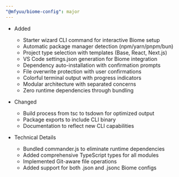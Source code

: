 ```yaml
---
"@mfyuu/biome-config": major
---
```


- Added
  - Starter wizard CLI command for interactive Biome setup
  - Automatic package manager detection (npm/yarn/pnpm/bun)
  - Project type selection with templates (Base, React, Next.js)
  - VS Code settings.json generation for Biome integration
  - Dependency auto-installation with confirmation prompts
  - File overwrite protection with user confirmations
  - Colorful terminal output with progress indicators
  - Modular architecture with separated concerns
  - Zero runtime dependencies through bundling

- Changed
  - Build process from tsc to tsdown for optimized output
  - Package exports to include CLI binary
  - Documentation to reflect new CLI capabilities

- Technical Details
  - Bundled commander.js to eliminate runtime dependencies
  - Added comprehensive TypeScript types for all modules
  - Implemented Git-aware file operations
  - Added support for both .json and .jsonc Biome configs
